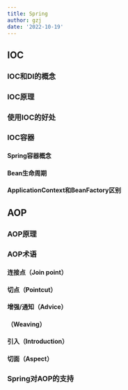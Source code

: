 ```yaml
---
title: Spring
author: gzj
date: '2022-10-19'
---
```

## IOC
### IOC和DI的概念
### IOC原理
### 使用IOC的好处
### IOC容器
#### Spring容器概念
#### Bean生命周期
#### ApplicationContext和BeanFactory区别
## AOP
### AOP原理
### AOP术语
#### 连接点（Join point）
#### 切点（Pointcut）
#### 增强/通知（Advice）
#### （Weaving）
#### 引入（Introduction）
#### 切面（Aspect）
### Spring对AOP的支持